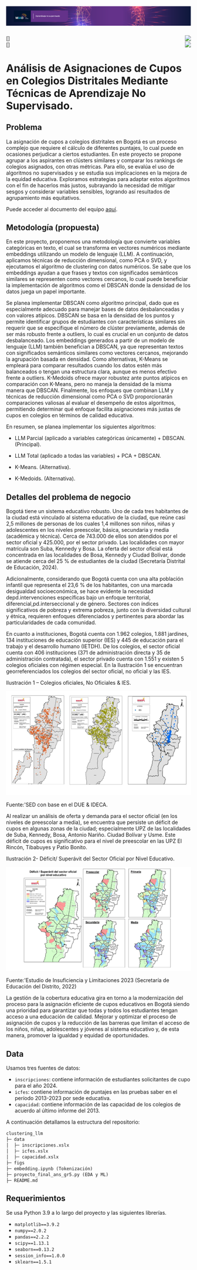 <h1 align="center">
    <a href= "https://uniandes-my.sharepoint.com/:w:/r/personal/s_gutierrez11234_uniandes_edu_co/_layouts/15/doc2.aspx?sourcedoc=%7B83327737-2cfe-4bf7-85ee-9fb37aeb7ac3%7D&action=edit&wdPid=6281dde4">
    <img src="figs/ans_banner_1920x200.png">
    </a>
</h1>

[<img src="https://img.shields.io/badge/python-3.8%20%7C%203.9%20%7C%203.10-blue" align="right"/>]
<br clear="right" />
[<img src="https://img.shields.io/badge/GitHub-Local%20LLM-blue?logo=github&style=plastic" align="right"/>]
<br clear="right" />


# Análisis de Asignaciones de Cupos en Colegios Distritales Mediante Técnicas de Aprendizaje No Supervisado. 

## Problema

La asignación de cupos a colegios distritales en Bogotá es un proceso complejo que requiere el cálculo de diferentes puntajes, lo cual puede en ocasiones perjudicar a ciertos estudiantes. En este proyecto se propone agrupar a los aspirantes en clústers similares y comparar los rankings de colegios asignados, con otras métricas. Para ello, se evalúa el uso de algoritmos no supervisados y se estudia sus implicaciones en la mejora de la equidad educativa. Exploramos estrategias para adaptar estos algoritmos con el fin de hacerlos más justos, subrayando la necesidad de mitigar sesgos y considerar variables sensibles, logrando así resultados de agrupamiento más equitativos.

Puede acceder al documento del equipo [aquí](https://uniandes-my.sharepoint.com/:w:/r/personal/s_gutierrez11234_uniandes_edu_co/_layouts/15/doc2.aspx?sourcedoc=%7B83327737-2cfe-4bf7-85ee-9fb37aeb7ac3%7D&action=edit&wdPid=6281dde4).

## Metodología (propuesta)

En este proyecto, proponemos una metodología que convierte variables categóricas en texto, el cual se transforma en vectores numéricos mediante embeddings utilizando un modelo de lenguaje (LLM). A continuación, aplicamos técnicas de reducción dimensional, como PCA o SVD, y ejecutamos el algoritmo de clustering con datos numéricos. Se sabe que los embeddings ayudan a que frases y textos con significados semánticos similares se representen como vectores cercanos, lo cual puede beneficiar la implementación de algoritmos como el DBSCAN donde la densidad de los datos juega un papel importante.  

Se planea implementar DBSCAN como algoritmo principal, dado que es especialmente adecuado para manejar bases de datos desbalanceadas y con valores atípicos. DBSCAN se basa en la densidad de los puntos y permite identificar grupos de estudiantes con características similares sin requerir que se especifique el número de clúster previamente, además de ser más robusto frente a outliers, lo cual es crucial en un conjunto de datos desbalanceado. Los embeddings generados a partir de un modelo de lenguaje (LLM) también benefician a DBSCAN, ya que representan textos con significados semánticos similares como vectores cercanos, mejorando la agrupación basada en densidad. Como alternativas, K-Means se empleará para comparar resultados cuando los datos estén más balanceados o tengan una estructura clara, aunque es menos efectivo frente a outliers. K-Medoids ofrece mayor robustez ante puntos atípicos en comparación con K-Means, pero no maneja la densidad de la misma manera que DBSCAN. Finalmente, los enfoques que combinan LLM y técnicas de reducción dimensional como PCA o SVD proporcionarán comparaciones valiosas al evaluar el desempeño de estos algoritmos, permitiendo determinar qué enfoque facilita asignaciones más justas de cupos en colegios en términos de calidad educativa. 
 
En resumen, se planea implementar los siguientes algoritmos: 

* LLM Parcial (aplicado a variables categóricas únicamente) + DBSCAN. (Principal). 

* LLM Total (aplicado a todas las variables) + PCA + DBSCAN. 

* K-Means. (Alternativa). 

* K-Medoids. (Alternativa). 

## Detalles del problema de negocio

Bogotá tiene un sistema educativo robusto. Uno de cada tres habitantes de la ciudad está vinculado al sistema educativo de la ciudad, que reúne casi 2,5 millones de personas de los cuales 1,4 millones son niños, niñas y adolescentes en los niveles preescolar, básica, secundaria y media (académica y técnica). Cerca de 743.000 de ellos son atendidos por el sector oficial y 425.000, por el sector privado. Las localidades con mayor matrícula son Suba, Kennedy y Bosa. La oferta del sector oficial está concentrada en las localidades de Bosa, Kennedy y Ciudad Bolívar, donde se atiende cerca del 25 % de estudiantes de la ciudad (Secretaría Distrital de Educación, 2024). 

Adicionalmente, considerando que Bogotá cuenta con una alta población infantil que representa el 23,6 % de los habitantes, con una marcada desigualdad socioeconómica, se hace evidente la necesidad depd.intervenciones específicas bajo un enfoque territorial, diferencial,pd.interseccional y de género. Sectores con índices significativos de pobreza y extrema pobreza, junto con la diversidad cultural y étnica, requieren enfoques diferenciados y pertinentes para abordar las particularidades de cada comunidad. 

En cuanto a instituciones, Bogotá cuenta con 1.962 colegios, 1.881 jardines, 134 instituciones de educación superior (IES) y 445 de educación para el trabajo y el desarrollo humano (IETDH). De los colegios, el sector oficial cuenta con 406 instituciones (371 de administración directa y 35 de administración contratada), el sector privado cuenta con 1.551 y existen 5 colegios oficiales con régimen especial. En la Ilustración 1   se encuentran georreferenciados los colegios del sector oficial, no oficial y las IES.   

Ilustración 1 – Colegios oficiales, No Oficiales & IES. 

![I1](figs/Ilustracion1.jpg)

Fuente:'SED con base en el DUE & IDECA. 

Al realizar un análisis de oferta y demanda para el sector oficial (en los niveles de preescolar a media), se encuentra que persiste un déficit de cupos en algunas zonas de la ciudad; especialmente UPZ de las localidades de Suba, Kennedy, Bosa, Antonio Nariño. Ciudad Bolívar y Usme. Este déficit de cupos es significativo para el nivel de preescolar en las UPZ El Rincón, Tibabuyes y Patio Bonito.   

Ilustración 2- Déficit/ Superávit del Sector Oficial por Nivel Educativo. 

![I2](figs/Ilustracion2.png)

 

Fuente:'Estudio de Insuficiencia y Limitaciones 2023 (Secretaría de Educación del Distrito, 2022) 

La gestión de la cobertura educativa gira en torno a la modernización del proceso para la asignación eficiente de cupos educativos en Bogotá siendo una prioridad para garantizar que todas y todos los estudiantes tengan acceso a una educación de calidad. Mejorar y optimizar el proceso de asignación de cupos y la reducción de las barreras que limitan el acceso de los niños, niñas, adolescentes y jóvenes al sistema educativo y, de esta manera, promover la igualdad y equidad de oportunidades. 

## Data

Usamos tres fuentes de datos:

- `inscripciones`: contiene información de estudiantes solicitantes de cupo para el año 2024.
- `icfes`: contiene información de puntajes en las pruebas saber en el período 2013-2023 por sede educativa.
- `capacidad`: contiene información de las capacidad de los colegios de acuerdo al último informe del 2013.


A continuación detallamos la estructura del repositorio:

```
clustering_llm
├─ data
│  ├─ inscripciones.xslx
│  ├─ icfes.xslx
│  ├─ capacidad.xslx
├─ figs
├─ embedding.ipynb (Tokenización)
├─ proyecto_final_ans_gr5.py (EDA y ML)
├─ README.md

```

## Requerimientos

Se usa Python 3.9 a lo largo del proyecto y las siguientes librerías.

- `matplotlib==3.9.2`
- `numpy==2.0.2`
- `pandas==2.2.2`
- `scipy==1.13.1`
- `seaborn==0.13.2`
- `session_info==1.0.0`
- `sklearn==1.5.1`






